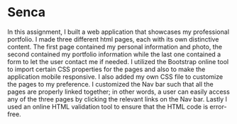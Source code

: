 # Senca
In this assignment, I built a web application that showcases my professional portfolio.
I made three different html pages, each with its own distinctive content.
The first page contained my personal information and photo, the second contained my portfolio information while the last one contained a form to let the user contact me if needed.
I utilized the Bootstrap online tool to import certain CSS properties for the pages and also to make the application mobile responsive.
I also added my own CSS file to customize the pages to my preference.
I customized the Nav bar such that all the pages are properly linked together; in other words, a user can easily access any of the three pages by clicking the relevant links on the Nav bar.
Lastly I used an online HTML validation tool to ensure that the HTML code is error-free.
